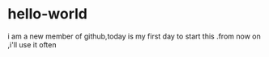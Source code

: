# hello-world
i am a new member of github,today is my first day to start this .from now on ,i'll use it often

